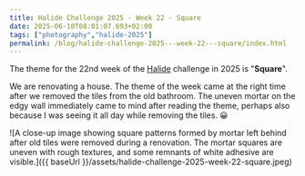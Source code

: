 ```yaml
---
title: Halide Challenge 2025 - Week 22 - Square
date: 2025-06-10T08:01:07.693+02:00
tags: ["photography","halide-2025"]
permalink: /blog/halide-challenge-2025---week-22---square/index.html
---
```


The theme for the 22nd week of the [Halide](https://halide.cam) challenge in 2025 is "**Square**".

We are renovating a house. The theme of the week came at the right time after we removed the tiles from the old bathroom. The uneven mortar on the edgy wall immediately came to mind after reading the theme, perhaps also because I was seeing it all day while removing the tiles. 😀


![A close-up image showing square patterns formed by mortar left behind after old tiles were removed during a renovation. The mortar squares are uneven with rough textures, and some remnants of white adhesive are visible.]({{ baseUrl }}/assets/halide-challenge-2025-week-22-square.jpeg)
